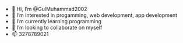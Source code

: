 - 👋 Hi, I’m @GulMuhammad2002
- 👀 I’m interested in progamming, web development, app development
- 🌱 I’m currently learning programming
- 💞️ I’m looking to collaborate on myself
- 📫 3278789021

<!---
GulMuhammad2002/GulMuhammad2002 is a ✨ special ✨ repository because its `README.md` (this file) appears on your GitHub profile.
You can click the Preview link to take a look at your changes.
--->
